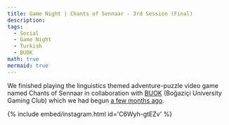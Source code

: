 ```yaml
---
title: Game Night | Chants of Sennaar - 3rd Session (Final)
description:
tags:
  - Social
  - Game Night
  - Turkish
  - BUOK
math: true
mermaid: true
---
```


We finished playing the linguistics themed adventure-puzzle video game named Chants of Sennaar in collaboration with [BUOK](instagram.com/boun_buok) (Boğaziçi University Gaming Club) which we had begun [a few months ago](https://buling.org/posts/chants-of-sennaar-1). 

{% include embed/instagram.html id='C6Wyh-gtEZv' %}